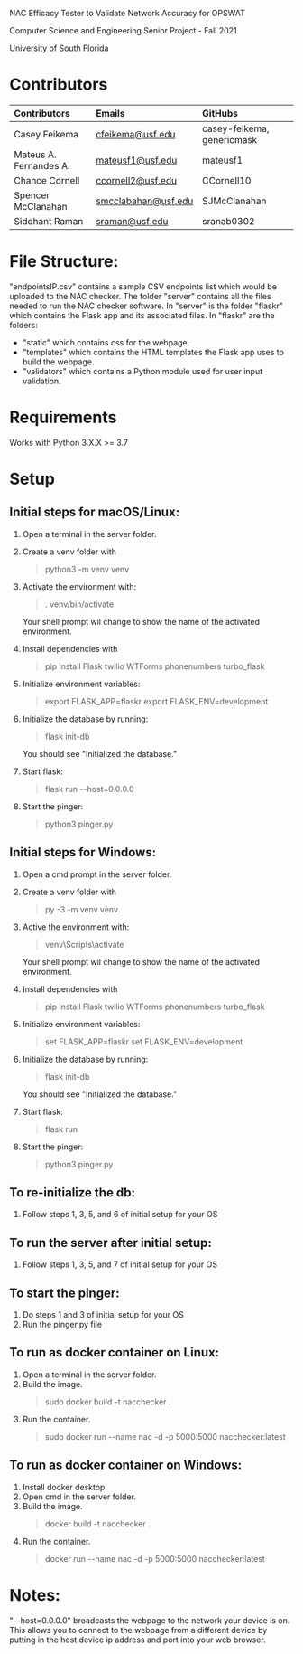 NAC Efficacy Tester to Validate Network Accuracy for OPSWAT

Computer Science and Engineering Senior Project - Fall 2021

University of South Florida

# Contributors

| Contributors              | Emails                | GitHubs                    |
| :---                      | :---                  | :---                       |
| Casey Feikema             | cfeikema@usf.edu      | casey-feikema, genericmask |
| Mateus A. Fernandes A.    | mateusf1@usf.edu      | mateusf1                   |
| Chance Cornell            | ccornell2@usf.edu     | CCornell10                 |
| Spencer McClanahan        | smcclabahan@usf.edu   | SJMcClanahan               |
| Siddhant Raman            | sraman@usf.edu        | sranab0302                 |

# File Structure:
"endpointsIP.csv" contains a sample CSV endpoints list which would be uploaded to the NAC checker.
The folder "server" contains all the files needed to run the NAC checker software.
In "server" is the folder "flaskr" which contains the Flask app and its associated files.
In "flaskr" are the folders:
*   "static" which contains css for the webpage.
*   "templates" which contains the HTML templates the Flask app uses to build the webpage.
*   "validators" which contains a Python module used for user input validation.

# Requirements
Works with Python 3.X.X >= 3.7

# Setup 
## Initial steps for macOS/Linux:
1. Open a terminal in the server folder.
2. Create a venv folder with 
    > python3 -m venv venv
4. Activate the environment with:
    > . venv/bin/activate
   
   Your shell prompt wil change to show the name of the activated environment.
5. Install dependencies with 
    > pip install Flask twilio WTForms phonenumbers turbo_flask
6. Initialize environment variables: 
    > export FLASK_APP=flaskr
    > export FLASK_ENV=development
6. Initialize the database by running:
    > flask init-db
   
   You should see "Initialized the database."
7. Start flask:
    > flask run --host=0.0.0.0
8. Start the pinger:
    > python3 pinger.py

## Initial steps for Windows:
1. Open a cmd prompt in the server folder.
2. Create a venv folder with 
    > py -3 -m venv venv
3. Active the environment with:
    > venv\Scripts\activate
   
   Your shell prompt wil change to show the name of the activated environment.
4. Install dependencies with
    > pip install Flask twilio WTForms phonenumbers turbo_flask
5. Initialize environment variables: 
    > set FLASK_APP=flaskr
    > set FLASK_ENV=development
6. Initialize the database by running:
    > flask init-db
   
   You should see "Initialized the database."
7. Start flask:
    > flask run
8. Start the pinger:
    > python3 pinger.py


## To re-initialize the db:
1. Follow steps 1, 3, 5, and 6 of initial setup for your OS

## To run the server after initial setup:
1. Follow steps 1, 3, 5, and 7 of initial setup for your OS

## To start the pinger:
1. Do steps 1 and 3 of initial setup for your OS
2. Run the pinger.py file

## To run as docker container on Linux:
1. Open a terminal in the server folder.
2. Build the image.
    > sudo docker build -t nacchecker .
3. Run the container.
    > sudo docker run --name nac -d -p 5000:5000 nacchecker:latest

## To run as docker container on Windows:
1. Install docker desktop
2. Open cmd in the server folder.
3. Build the image.
    > docker build -t nacchecker .
4. Run the container.
    > docker run --name nac -d -p 5000:5000 nacchecker:latest

# Notes:
"--host=0.0.0.0" broadcasts the webpage to the network your device is on. This allows you to connect to the webpage from a different device by putting in the host device ip address and port into your web browser.
